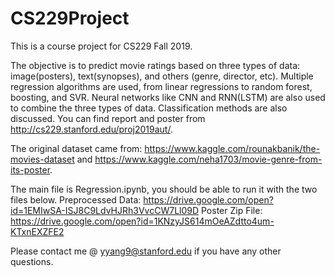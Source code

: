 # CS229Project
This is a course project for CS229 Fall 2019.

The objective is to predict movie ratings based on three types of data: image(posters), text(synopses), and others (genre, director, etc). Multiple regression algorithms are used, from linear regressions to random forest, boosting, and SVR. Neural networks like CNN and RNN(LSTM) are also used to combine the three types of data. Classification methods are also discussed. You can find report and poster from http://cs229.stanford.edu/proj2019aut/. 

The original dataset came from: https://www.kaggle.com/rounakbanik/the-movies-dataset and https://www.kaggle.com/neha1703/movie-genre-from-its-poster.

The main file is Regression.ipynb, you should be able to run it with the two files below.
Preprocessed Data: https://drive.google.com/open?id=1EMIwSA-ISJ8C9LdvHJRh3VvcCW7Ll09D
Poster Zip File: https://drive.google.com/open?id=1KNzyJS614mOeAZdtto4um-KTxnEXZFE2

Please contact me @ yyang9@stanford.edu if you have any other questions.
